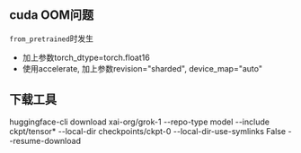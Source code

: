 ## cuda OOM问题
`from_pretrained`时发生
- 加上参数torch_dtype=torch.float16
- 使用accelerate, 加上参数revision="sharded", device_map="auto"

## 下载工具
huggingface-cli download xai-org/grok-1 --repo-type model --include ckpt/tensor* --local-dir checkpoints/ckpt-0 --local-dir-use-symlinks False --resume-download 

